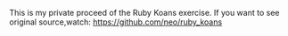 This is my private proceed of the Ruby Koans exercise.
If you want to see original source,watch:
https://github.com/neo/ruby_koans